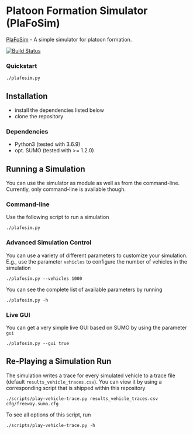 # Platoon Formation Simulator (PlaFoSim)

[PlaFoSim](https://www.plafosim.de) - A simple simulator for platoon formation.

[![Build Status](https://drone.tkn.tu-berlin.de/api/badges/CCS/plafosim/status.svg)](https://drone.tkn.tu-berlin.de/CCS/plafosim)

### Quickstart

```./plafosim.py```

## Installation

- install the dependencies listed below
- clone the repository

### Dependencies

- Python3 (tested with 3.6.9)
- opt. SUMO (tested with >= 1.2.0)

## Running a Simulation

You can use the simulator as module as well as from the command-line.
Currently, only command-line is available though.

### Command-line

Use the following script to run a simulation

```./plafosim.py```

### Advanced Simulation Control

You can use a variety of different parameters to customize your simulation.
E.g., use the parameter `vehicles` to configure the number of vehicles in the simulation

```./plafosim.py --vehicles 1000```

You can see the complete list of available parameters by running

```./plafosim.py -h```

### Live GUI

You can get a very simple live GUI based on SUMO by using the parameter `gui`

```./plafosim.py --gui true```

## Re-Playing a Simulation Run

The simulation writes a trace for every simulated vehicle to a trace file (default `results_vehicle_traces.csv`).
You can view it by using a corresponding script that is shipped within this repository

```./scripts/play-vehicle-trace.py results_vehicle_traces.csv cfg/freeway.sumo.cfg```

To see all options of this script, run

```./scripts/play-vehicle-trace.py -h```
